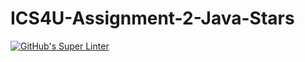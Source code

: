 # ICS4U-Assignment-2-Java-Stars

[![GitHub's Super Linter](https://github.com/liam-fletcher1/ICS4U-Assignment-2-Java-Stars/workflows/GitHub's%20Super%20Linter/badge.svg)](https://github.com/liam-fletcher1/ICS4U-Assignment-2-Java-Stars/actions)
